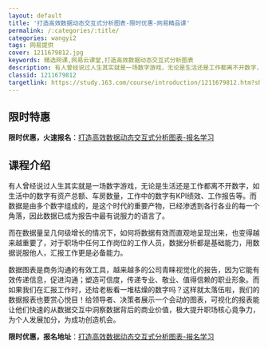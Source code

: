 ```yaml
---
layout: default
title: '打造高效数据动态交互式分析图表-限时优惠-网易精品课'
permalink: /:categories/:title/
categories: wangyi2
tags: 网易提供
cover: 1211679812.jpg
keywords: 精选网课,网易云课堂,打造高效数据动态交互式分析图表
description: 有人曾经说过人生其实就是一场数字游戏，无论是生活还是工作都离不开数字，如生活中的数字有资产总额、车房数量，工作中的数字有
classid: 1211679812
targetlink: https://study.163.com/course/introduction/1211679812.htm?share=1&shareId=1025206652&utm_campaign=share&utm_medium=iphoneShare&utm_source=&utm_u=1025206652
---
```


## 限时特惠

**限时优惠，火速报名**：[打造高效数据动态交互式分析图表-报名学习](https://study.163.com/course/introduction/1211679812.htm?share=1&shareId=1025206652&utm_campaign=share&utm_medium=iphoneShare&utm_source=&utm_u=1025206652)

## 课程介绍

有人曾经说过人生其实就是一场数字游戏，无论是生活还是工作都离不开数字，如生活中的数字有资产总额、车房数量，工作中的数字有KPI绩效、工作报告等。而数据是由多个数字组成的，是这个时代的重要产物，已经渗透到各行各业的每一个角落，因此数据已成为报告中最有说服力的语言了。

而在数据量呈几何级增长的情况下，如何将数据有效而直观地呈现出来，也变得越来越重要了，对于职场中任何工作岗位的工作人员，数据分析都是基础能力，用数据说服他人，汇报工作更是必备能力。

数据图表是商务沟通的有效工具，越来越多的公司青睐视觉化的报告，因为它能有效传递信息，促进沟通；塑造可信度，传递专业、敬业、值得信赖的职业形象。而如果我们在汇报工作时，还给老板看一堆枯燥的数字吗？这样就太落伍啦，我们的数据报表也要赏心悦目！给领导者、决策者展示一个会动的图表，可视化的报表能让他们快速的从数据交互中洞察数据背后的商业价值，极大提升职场核心竟争力，为个人发展加分，为成功创造机会。

**限时优惠，报名地址**：[打造高效数据动态交互式分析图表-报名学习](https://study.163.com/course/introduction/1211679812.htm?share=1&shareId=1025206652&utm_campaign=share&utm_medium=iphoneShare&utm_source=&utm_u=1025206652)

